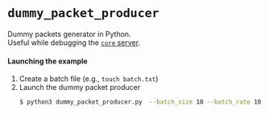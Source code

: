 # `dummy_packet_producer`
Dummy packets generator in Python.\
Useful while debugging the [`core` server](../../server).

#### Launching the example
1. Create a batch file (e.g., `touch batch.txt`)
1. Launch the dummy packet producer
    ```bash
    $ python3 dummy_packet_producer.py  --batch_size 10 --batch_rate 10 --protobuf --out_file batch.txt 127.0.0.1 12345
    ```
